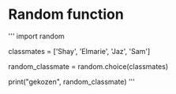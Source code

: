 # Random function

'''
import random

classmates = ['Shay', 'Elmarie', 'Jaz', 'Sam']
                    
random_classmate = random.choice(classmates)    

print("gekozen", random_classmate)
'''